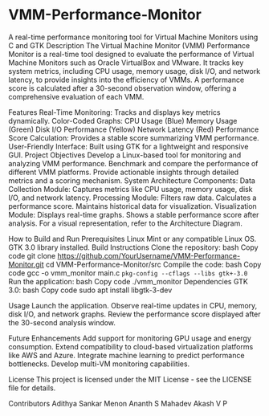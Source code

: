 # VMM-Performance-Monitor
A real-time performance monitoring tool for Virtual Machine Monitors using C and GTK
Description
The Virtual Machine Monitor (VMM) Performance Monitor is a real-time tool designed to evaluate the performance of Virtual Machine Monitors such as Oracle VirtualBox and VMware. It tracks key system metrics, including CPU usage, memory usage, disk I/O, and network latency, to provide insights into the efficiency of VMMs. A performance score is calculated after a 30-second observation window, offering a comprehensive evaluation of each VMM.

Features
Real-Time Monitoring: Tracks and displays key metrics dynamically.
Color-Coded Graphs:
CPU Usage (Blue)
Memory Usage (Green)
Disk I/O Performance (Yellow)
Network Latency (Red)
Performance Score Calculation: Provides a stable score summarizing VMM performance.
User-Friendly Interface: Built using GTK for a lightweight and responsive GUI.
Project Objectives
Develop a Linux-based tool for monitoring and analyzing VMM performance.
Benchmark and compare the performance of different VMM platforms.
Provide actionable insights through detailed metrics and a scoring mechanism.
System Architecture
Components:
Data Collection Module: Captures metrics like CPU usage, memory usage, disk I/O, and network latency.
Processing Module:
Filters raw data.
Calculates a performance score.
Maintains historical data for visualization.
Visualization Module:
Displays real-time graphs.
Shows a stable performance score after analysis.
For a visual representation, refer to the Architecture Diagram.

How to Build and Run
Prerequisites
Linux Mint or any compatible Linux OS.
GTK 3.0 library installed.
Build Instructions
Clone the repository:
bash
Copy code
git clone https://github.com/YourUsername/VMM-Performance-Monitor.git
cd VMM-Performance-Monitor/src
Compile the code:
bash
Copy code
gcc -o vmm_monitor main.c `pkg-config --cflags --libs gtk+-3.0`
Run the application:
bash
Copy code
./vmm_monitor
Dependencies
GTK 3.0:
bash
Copy code
sudo apt install libgtk-3-dev

Usage
Launch the application.
Observe real-time updates in CPU, memory, disk I/O, and network graphs.
Review the performance score displayed after the 30-second analysis window.

Future Enhancements
Add support for monitoring GPU usage and energy consumption.
Extend compatibility to cloud-based virtualization platforms like AWS and Azure.
Integrate machine learning to predict performance bottlenecks.
Develop multi-VM monitoring capabilities.

License
This project is licensed under the MIT License - see the LICENSE file for details.

Contributors
Adithya Sankar Menon
Ananth S Mahadev
Akash V P
